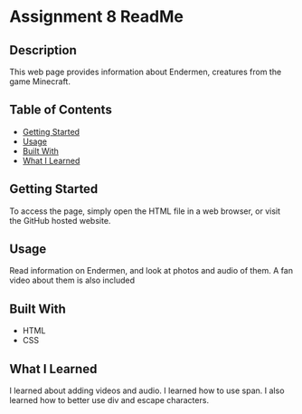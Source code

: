 # Assignment 8 ReadMe

## Description
This web page provides information about Endermen, creatures from the game Minecraft.

## Table of Contents
- [Getting Started](#getting-started)
- [Usage](#usage)
- [Built With](#built-with)
- [What I Learned](#what-i-learned)

## Getting Started
To access the page, simply open the HTML file in a web browser, or visit the GitHub hosted website.

## Usage
Read information on Endermen, and look at photos and audio of them. A fan video about them is also included

## Built With
- HTML
- CSS

## What I Learned
I learned about adding videos and audio. I learned how to use span. I also learned how to better use div and escape characters.
